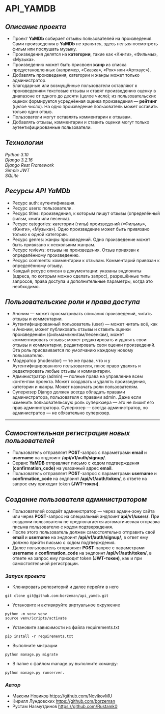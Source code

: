 # **API_YAMDB**
## *Описание проекта*

- Проект **YaMDb** собирает отзывы пользователей на произведения. Сами произведения в **YaMDb** не хранятся, здесь нельзя посмотреть фильм или послушать музыку.    
- Произведения делятся на **категории**, такие как «Книги», «Фильмы», «Музыка».  
- Произведению может быть присвоен **жанр** из списка предустановленных (например, «Сказка», «Рок» или «Артхаус»).  
- Добавлять произведения, категории и жанры может только администратор.
- Благодарные или возмущённые пользователи оставляют к произведениям текстовые отзывы и ставят произведению оценку в диапазоне от одного до десяти (целое число); из пользовательских оценок формируется усреднённая оценка произведения — **рейтинг** (целое число). На одно произведение пользователь может оставить только один отзыв.
- Пользователи могут оставлять комментарии к отзывам.
- Добавлять отзывы, комментарии и ставить оценки могут только аутентифицированные пользователи.

## *Texнологии* 
*Python 3.10*  
*Django 3.2.16*  
*Django Rest Framework*  
*Simple JWT*  
*SQLite*

## *Ресурсы API YaMDb*
- Ресурс auth: аутентификация.
- Ресурс users: пользователи.
- Ресурс titles: произведения, к которым пишут отзывы (определённый фильм, книга или песенка).
- Ресурс categories: категории (типы) произведений («Фильмы», «Книги», «Музыка»). Одно произведение может быть привязано только к одной категории.
- Ресурс genres: жанры произведений. Одно произведение может быть привязано к нескольким жанрам.
- Ресурс reviews: отзывы на произведения. Отзыв привязан к определённому произведению.
- Ресурс comments: комментарии к отзывам. Комментарий привязан к определённому отзыву.
- Каждый ресурс описан в документации: указаны эндпоинты (адреса, по которым можно сделать запрос), разрешённые типы запросов, права доступа и дополнительные параметры, когда это необходимо.


## *Пользовательские роли и права доступа*
- Аноним — может просматривать описания произведений, читать отзывы и комментарии.
- Аутентифицированный пользователь (user) — может читать всё, как и Аноним, может публиковать отзывы и ставить оценки произведениям (фильмам/книгам/песенкам), может комментировать отзывы; может редактировать и удалять свои отзывы и комментарии, редактировать свои оценки произведений. Эта роль присваивается по умолчанию каждому новому пользователю.
- Модератор (moderator) — те же права, что и у Аутентифицированного пользователя, плюс право удалять и редактировать любые отзывы и комментарии.
- Администратор (admin) — полные права на управление всем контентом проекта. Может создавать и удалять произведения, категории и жанры. Может назначать роли пользователям.
- Суперюзер Django должен всегда обладать правами администратора, пользователя с правами admin. Даже если изменить пользовательскую роль суперюзера — это не лишит его прав администратора. Суперюзер — всегда администратор, но администратор — не обязательно суперюзер.
****
## *Самостоятельная регистрация новых пользователей*
- Пользователь отправляет **POST**-запрос с параметрами **email** и **username** на эндпоинт **/api/v1/auth/signup/**.
- Сервис **YaMDB** отправляет письмо с кодом подтверждения **(confirmation_code)** на указанный адрес **email**.
- Пользователь отправляет **POST**-запрос с параметрами **username** и **confirmation_code** на эндпоинт **/api/v1/auth/token/,** в ответе на запрос ему приходит token **(JWT-токен)**.

## *Создание пользователя администратором*
- Пользователей создаёт администратор — через админ-зону сайта или через **POST**-запрос на специальный эндпоинт **api/v1/users/**. При создании пользователя не предполагается автоматическая отправка письма пользователю с кодом подтверждения. 
- После этого пользователь должен самостоятельно отправить свой **email** и **username** на эндпоинт **/api/v1/auth/signup/**, в ответ ему должно прийти письмо с кодом подтверждения.
- Далее пользователь отправляет **POST**-запрос с параметрами **username** и **confirmation_code** на эндпоинт **/api/v1/auth/token/**, в ответе на запрос ему приходит token **(JWT-токен)**, как и при самостоятельной регистрации.


### *Запуск проекта*
- Клонировать репозиторий и далее перейти в него
```
git clone git@github.com:borzeman/api_yamdb.git
```
- Установите и активируйте виртуальное окружение
```
python -m venv venv
source venv/Scripts/activate
```
- Установите зависимости из файла requirements.txt
```
pip install -r requirements.txt
```

- Выполните миграции
```
python manage.py migrate

```

- В папке с файлом manage.py выполните команду:
```
python manage.py runserver.
```
### *Автор*
- Максим Новиков https://github.com/NovikovMU
- Кирилл Лундовских https://github.com/borzeman
- Рустам Назмутдинов https://github.com/Rustamk0